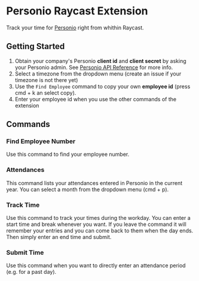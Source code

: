 # Personio Raycast Extension

Track your time for [Personio](https://www.personio.de/) right from whithin Raycast.

## Getting Started

1. Obtain your company's Personio **client id** and **client secret** by asking your Personio admin. See [Personio API Reference](https://developer.personio.de/docs/getting-started-with-the-personio-api?ref=intro) for more info.
2. Select a timezone from the dropdown menu (create an issue if your timezone is not there yet)
3. Use the `Find Employee` command to copy your own **employee id** (press cmd + k an select copy).
4. Enter your employee id when you use the other commands of the extension

## Commands

### Find Employee Number

Use this command to find your employee number.

### Attendances

This command lists your attendances entered in Personio in the current year. You can select a month from the dropdown menu (cmd + p).

### Track Time

Use this command to track your times during the workday. You can enter a start time and break whenever you want. If you leave the command it will remember your entries and you can come back to them when the day ends. Then simply enter an end time and submit.

### Submit Time

Use this command when you want to directly enter an attendance period (e.g. for a past day).
